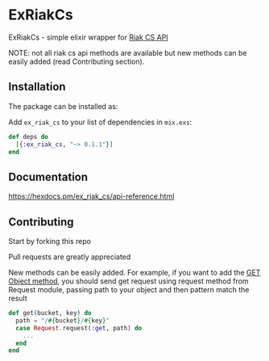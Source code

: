# ExRiakCs

ExRiakCs - simple elixir wrapper for [Riak CS API](http://docs.basho.com/riak/cs/2.1.1/references/apis/storage/)

NOTE: not all riak cs api methods are available but new methods can be easily added (read Contributing section).

## Installation

The package can be installed as:

   Add `ex_riak_cs` to your list of dependencies in `mix.exs`:

```elixir
def deps do
  [{:ex_riak_cs, "~> 0.1.1"}]
end
```

## Documentation

https://hexdocs.pm/ex_riak_cs/api-reference.html

## Contributing

Start by forking this repo

Pull requests are greatly appreciated

New methods can be easily added. For example, if you want to add the [GET Object method](http://docs.basho.com/riak/cs/2.1.1/references/apis/storage/s3/get-object/), you should send get request using request method from Request module, passing path to your object and then pattern match the result

```elixir
def get(bucket, key) do
  path = "/#{bucket}/#{key}"
  case Request.request(:get, path) do
    ...
  end
end
```
